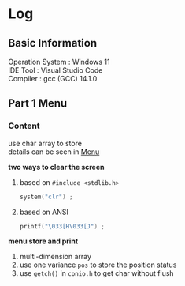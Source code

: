 # Log

## Basic Information

Operation System    : Windows 11  
IDE Tool            : Visual Studio Code  
Compiler            : gcc (GCC) 14.1.0  

## Part 1 Menu

### Content

use char array to store  
details can be seen in [Menu](partFunction\1_Menu\00_1_menu.c)  

**two ways to clear the screen**  

1. based on `#include <stdlib.h>`  

    ```c
    system("clr") ;
    ```

2. based on ANSI  

    ```c
    printf("\033[H\033[J") ;
    ```

**menu store and print**  

1. multi-dimension array  
2. use one variance `pos` to store the position status  
3. use `getch()` in `conio.h` to get char without flush  

